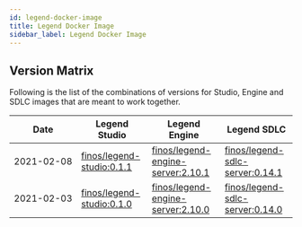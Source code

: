 ```yaml
---
id: legend-docker-image
title: Legend Docker Image
sidebar_label: Legend Docker Image
---
```


## Version Matrix

Following is the list of the combinations of versions for Studio, Engine and SDLC images that are meant to work together.

| Date                    | Legend Studio                                                                                                                                                                       | Legend Engine                                                                                                                                                                                       | Legend SDLC                                                                                                                                                                                     |
| ----------------------- | ----------------------------------------------------------------------------------------------------------------------------------------------------------------------------------- | --------------------------------------------------------------------------------------------------------------------------------------------------------------------------------------------------- | ----------------------------------------------------------------------------------------------------------------------------------------------------------------------------------------------- |
| <nobr>2021-02-08</nobr> | [finos/legend-studio:0.1.1](https://hub.docker.com/layers/finos/legend-studio/0.1.1/images/sha256-b7090cb9b39da22e9d1aab62a2d3a63a218979ef524b1403f2f8fbbdbcd5e722?context=explore) | [finos/legend-engine-server:2.10.1](https://hub.docker.com/layers/finos/legend-engine-server/2.10.1/images/sha256-9c54527974e3be9fbdadd3ea6919cc2a5ff4ffaa789ccf789d4a6b188917b3a5?context=explore) | [finos/legend-sdlc-server:0.14.1](https://hub.docker.com/layers/finos/legend-sdlc-server/0.14.1/images/sha256-16b6d58d246f2d9e8b92293fbd2ffb76988aea2a558a943d68b8a587ea89a9f1?context=explore) |
| <nobr>2021-02-03</nobr> | [finos/legend-studio:0.1.0](https://hub.docker.com/layers/finos/legend-studio/0.1.0/images/sha256-52b523c3f59469dc6c15ee6ec0fe550610fdb49ce568334dd53c9e33f7d00afb?context=explore) | [finos/legend-engine-server:2.10.0](https://hub.docker.com/layers/finos/legend-engine-server/2.10.0/images/sha256-d49d13e000e9ed5bed2310bf9e3599b50ceb48db199dc6836b609173d0b0757f?context=explore) | [finos/legend-sdlc-server:0.14.0](https://hub.docker.com/layers/finos/legend-sdlc-server/0.14.0/images/sha256-79d240d17a7d812c3508e2d5f18149c991d9a248d69f387cb6667bff333c8f70?context=explore) |
